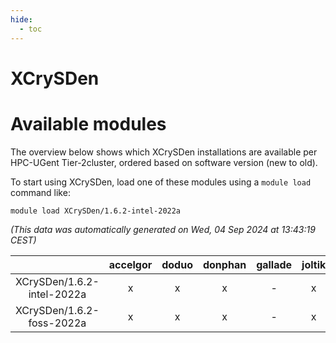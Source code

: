 ```yaml
---
hide:
  - toc
---
```


XCrySDen
========

# Available modules


The overview below shows which XCrySDen installations are available per HPC-UGent Tier-2cluster, ordered based on software version (new to old).

To start using XCrySDen, load one of these modules using a `module load` command like:

```shell
module load XCrySDen/1.6.2-intel-2022a
```

*(This data was automatically generated on Wed, 04 Sep 2024 at 13:43:19 CEST)*  

| |accelgor|doduo|donphan|gallade|joltik|shinx|skitty|
| :---: | :---: | :---: | :---: | :---: | :---: | :---: | :---: |
|XCrySDen/1.6.2-intel-2022a|x|x|x|-|x|-|x|
|XCrySDen/1.6.2-foss-2022a|x|x|x|-|x|-|x|

